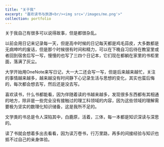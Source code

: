 ```yaml
---
title: "关于我"
excerpt: "喜欢读书与旅游<br/><img src='/images/me.png'>"
collection: portfolio
---
```


关于我自己有很多可以说得故事，但是都很杂乱。

以前会用日记来记录每一天，但是高中时候的日记每天都是鸡毛蒜皮，大多数都是无病呻吟的废话，但是那个时候很有时间和精力，可以在下晚自习后待在教室里或者回到宿舍后写一写，慢慢的也写了三四个日记本，它们现在都躺在家里的书柜里面，落满了灰尘。

大学开始用OneNote来写日记，大一大二还会写一写，但是后来越来越忙，关注的事情越来越多，越来越没有时间静下心记录生活与思想的变化，其实也蛮后悔的，每次都会想去写，然后还是没去写。

喜欢读书，什么书都能看，因为伴随着读的书越来越多，发现很多东西都有其相通的地方，除非是一些完全没有接触过的理工科领域的内容，因为这些领域的理解需要极为坚实的数理化知识储备，这是我所不足的。

文学类的书总是令人深陷其中，白鹿原，活着，三体，每一本都是知识深读与深思的。

读了书就会想着多出去看看，因为读万卷书，行万里路，再多的间接经验与知识也抵不过自己的亲身体验。



